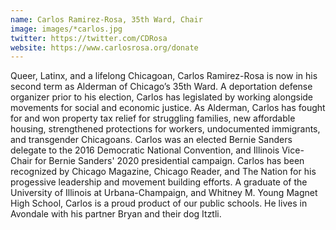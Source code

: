 ```yaml
---
name: Carlos Ramirez-Rosa, 35th Ward, Chair
image: images/*carlos.jpg
twitter: https://twitter.com/CDRosa
website: https://www.carlosrosa.org/donate
---
```


Queer, Latinx, and a lifelong Chicagoan, Carlos Ramirez-Rosa is now in his second term as Alderman of Chicago’s 35th Ward. A deportation defense organizer prior to his election, Carlos has legislated by working alongside movements for social and economic justice. As Alderman, Carlos has fought for and won property tax relief for struggling families, new affordable housing, strengthened protections for workers, undocumented immigrants, and transgender Chicagoans. Carlos was an elected Bernie Sanders delegate to the 2016 Democratic National Convention, and Illinois Vice-Chair for Bernie Sanders' 2020 presidential campaign. Carlos has been recognized by Chicago Magazine, Chicago Reader, and The Nation for his progessive leadership and movement building efforts. A graduate of the University of Illinois at Urbana-Champaign, and Whitney M. Young Magnet High School, Carlos is a proud product of our public schools. He lives in Avondale with his partner Bryan and their dog Itztli.
